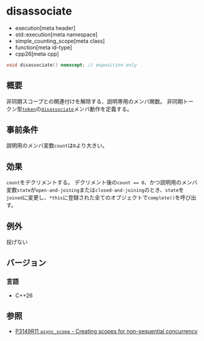 # disassociate
* execution[meta header]
* std::execution[meta namespace]
* simple_counting_scope[meta class]
* function[meta id-type]
* cpp26[meta cpp]

```cpp
void disassociate() noexcept; // exposition only
```

## 概要
非同期スコープとの関連付けを解除する、説明専用のメンバ関数。
非同期トークン型[`token`](token.md)の[`disassociate`](token/disassociate.md)メンバ動作を定義する。


## 事前条件
説明用のメンバ変数`count`は`0`より大きい。


## 効果
`count`をデクリメントする。
デクリメント後の`count == 0`、かつ説明用のメンバ変数`state`が`open-and-joining`または`closed-and-joining`のとき、`state`を`joined`に変更し、`*this`に登録された全てのオブジェクトで`complete()`を呼び出す。


## 例外
投げない


## バージョン
### 言語
- C++26


## 参照
- [P3149R11 `async_scope` - Creating scopes for non-sequential concurrency](https://open-std.org/jtc1/sc22/wg21/docs/papers/2025/p3149r11.html)
